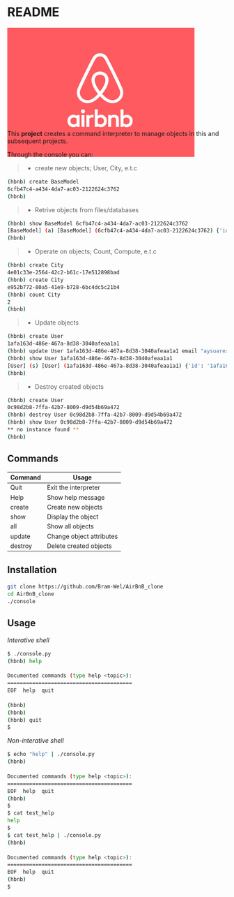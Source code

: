 # **README**

<div style="width:430px; height:220px">

![alt text](https://github.com/Bram-Wel/AirBnB_clone/blob/main/images/airbnb.jpeg?raw=true "logo")

</div>

This **project** creates a command interpreter to manage objects in this and subsequent
projects.

Through the console you can:
> * create new objects; User, City, e.t.c
```bash
(hbnb) create BaseModel
6cfb47c4-a434-4da7-ac03-2122624c3762
(hbnb) 
```
> * Retrive objects from files/databases
```bash
(hbnb) show BaseModel 6cfb47c4-a434-4da7-ac03-2122624c3762
[BaseModel] (a) [BaseModel] (6cfb47c4-a434-4da7-ac03-2122624c3762) {'id': '6cfb47c4-a434-4da7-ac03-2122624c3762', 'created_at': datetime.datetime(2021, 11, 14, 3, 28, 45, 571360), 'updated_at': datetime.datetime(2021, 11, 14, 3, 28, 45, 571389)}
(hbnb) 
```
> * Operate on objects; Count, Compute, e.t.c
```bash
(hbnb) create City
4e01c33e-2564-42c2-b61c-17e512898bad
(hbnb) create City
e952b772-80a5-41e9-b728-6bc4dc5c21b4
(hbnb) count City
2
(hbnb) 
```
> * Update objects
```bash
(hbnb) create User
1afa163d-486e-467a-8d38-3040afeaa1a1
(hbnb) update User 1afa163d-486e-467a-8d38-3040afeaa1a1 email "aysuarex@gmail.com"
(hbnb) show User 1afa163d-486e-467a-8d38-3040afeaa1a1
[User] (s) [User] (1afa163d-486e-467a-8d38-3040afeaa1a1) {'id': '1afa163d-486e-467a-8d38-3040afeaa1a1', 'created_at': datetime.datetime(2021, 11, 14, 23, 42, 10, 502157), 'updated_at': datetime.datetime(2021, 11, 14, 23, 42, 10, 502186), 'email': 'aysuarex@gmail.com'}
(hbnb) 
```
> * Destroy created objects
```bash
(hbnb) create User
0c98d2b8-7ffa-42b7-8009-d9d54b69a472
(hbnb) destroy User 0c98d2b8-7ffa-42b7-8009-d9d54b69a472
(hbnb) show User 0c98d2b8-7ffa-42b7-8009-d9d54b69a472
** no instance found **
(hbnb)
```

## Commands
| Command | Usage                     |
|---------|---------------------------|
| Quit    | Exit the interpreter      |
| Help    | Show help message         |
| create  | Create new objects        |
| show    | Display the object        |
| all     | Show all objects          |
| update  | Change object attributes  |
| destroy | Delete created objects    |


## Installation
```bash
git clone https://github.com/Bram-Wel/AirBnB_clone
cd AirBnB_clone
./console
```

## Usage
_Interative shell_
```bash
$ ./console.py
(hbnb) help

Documented commands (type help <topic>):
========================================
EOF  help  quit

(hbnb) 
(hbnb) 
(hbnb) quit
$ 
```
_Non-interative shell_
```bash
$ echo "help" | ./console.py
(hbnb)

Documented commands (type help <topic>):
========================================
EOF  help  quit
(hbnb) 
$
$ cat test_help
help
$
$ cat test_help | ./console.py
(hbnb)

Documented commands (type help <topic>):
========================================
EOF  help  quit
(hbnb) 
$ 
```
